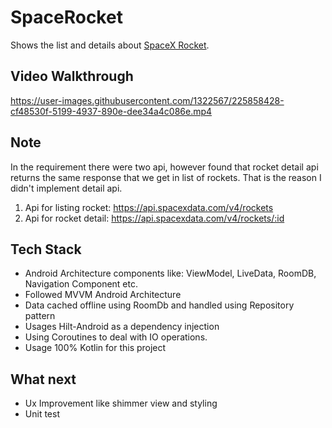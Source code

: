 # SpaceRocket
Shows the list and details about [SpaceX Rocket](https://github.com/r-spacex/SpaceX-API).

## Video Walkthrough
https://user-images.githubusercontent.com/1322567/225858428-cf48530f-5199-4937-890e-dee34a4c086e.mp4

## Note
In the requirement there were two api,  however found that rocket detail api returns the same response that we get in list of rockets. That is the reason I didn't implement detail api.

1. Api for listing rocket:
https://api.spacexdata.com/v4/rockets
2. Api for rocket detail:
https://api.spacexdata.com/v4/rockets/:id

## Tech Stack
- Android Architecture components like: ViewModel, LiveData, RoomDB, Navigation Component etc.
- Followed MVVM Android Architecture 
- Data cached offline using RoomDb and handled using Repository pattern
- Usages Hilt-Android as a dependency injection
- Using Coroutines to deal with IO operations.
- Usage 100% Kotlin for this project



## What next
- Ux Improvement like shimmer view and styling
- Unit test
